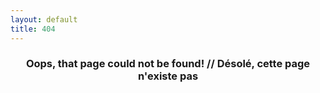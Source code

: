 ```yaml
---
layout: default
title: 404
---
```


<center markdown="1">
<h3><i class="far fa-question-circle"></i> Oops, that page could not be found! // Désolé, cette page n'existe pas <i class="far fa-question-circle"></i></h3>

